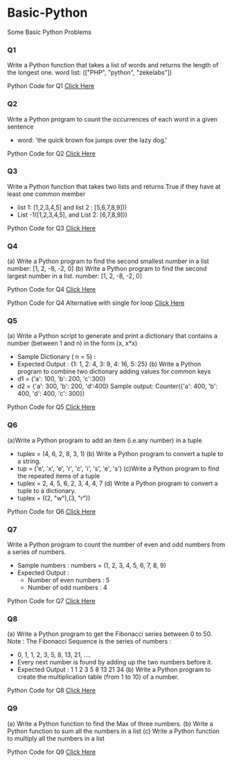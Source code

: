 # Basic-Python
Some Basic Python Problems

### Q1 
Write a Python function that takes a list of words and returns the length of the longest one.
word list: (["PHP", "python", "zekelabs"])

 Python Code for Q1 [Click Here](q1.py)

### Q2
Write a Python program to count the occurrences of each word in a given sentence
* word: 'the quick brown fox jumps over the lazy dog.'

Python Code for Q2 [Click Here](q2.py)

### Q3
Write a Python function that takes two lists and returns True if they have at least one common member
* list 1: [1,2,3,4,5] and list 2 : [5,6,7,8,9]))
* List -1([1,2,3,4,5], and List 2: [6,7,8,9]))

Python Code for Q3 [Click Here](q3.py)

### Q4
(a) Write a Python program to find the second smallest number in a list
number: [1, 2, -8, -2, 0]
(b) Write a Python program to find the second largest number in a list.
number: [1, 2, -8, -2, 0]

Python Code for Q4 [Click Here](q4.py)

Python Code for Q4 Alternative with single for loop [Click Here](q4_alter.py)

### Q5
(a) Write a Python script to generate and print a dictionary that contains a number (between 1 and n) in the form (x, x*x)
* Sample Dictionary ( n = 5) :
* Expected Output : {1: 1, 2: 4, 3: 9, 4: 16, 5: 25}
(b) Write a Python program to combine two dictionary adding values for common keys
* d1 = {'a': 100, 'b': 200, 'c':300}
* d2 = {'a': 300, 'b': 200, 'd':400}
Sample output: Counter({'a': 400, 'b': 400, 'd': 400, 'c': 300})

Python Code for Q5 [Click Here](q5.py)

### Q6
(a)Write a Python program to add an item (i.e.any number) in a tuple
* tuplex = (4, 6, 2, 8, 3, 1)
(b) Write a Python program to convert a tuple to a string.
* tup = ('e', 'x', 'e', 'r', 'c', 'i', 's', 'e', 's')
(c)Write a Python program to find the repeated items of a tuple
* tuplex = 2, 4, 5, 6, 2, 3, 4, 4, 7
(d) Write a Python program to convert a tuple to a dictionary.
* tuplex = ((2, "w"),(3, "r"))

Python Code for Q6 [Click Here](q6.py)

### Q7
Write a Python program to count the number of even and odd numbers from a series of numbers.
* Sample numbers : numbers = (1, 2, 3, 4, 5, 6, 7, 8, 9)
* Expected Output :
  * Number of even numbers : 5
  * Number of odd numbers : 4

Python Code for Q7 [Click Here](q7.py)
  
### Q8
(a) Write a Python program to get the Fibonacci series between 0 to 50.
Note : The Fibonacci Sequence is the series of numbers :
* 0, 1, 1, 2, 3, 5, 8, 13, 21, ....
* Every next number is found by adding up the two numbers before it.
* Expected Output : 1 1 2 3 5 8 13 21 34
(b) Write a Python program to create the multiplication table (from 1 to 10) of a number.

Python Code for Q8 [Click Here](q8.py)

### Q9
(a) Write a Python function to find the Max of three numbers.
(b) Write a Python function to sum all the numbers in a list
(c) Write a Python function to multiply all the numbers in a list

Python Code for Q9 [Click Here](q9.py)
